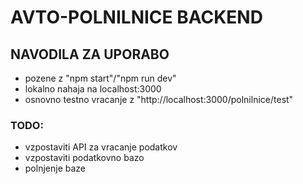 # AVTO-POLNILNICE BACKEND

## NAVODILA ZA UPORABO
- pozene z "npm start"/"npm run dev"
- lokalno nahaja na localhost:3000
- osnovno testno vracanje z "http://localhost:3000/polnilnice/test"

### TODO:
- vzpostaviti API za vracanje podatkov
- vzpostaviti podatkovno bazo
- polnjenje baze